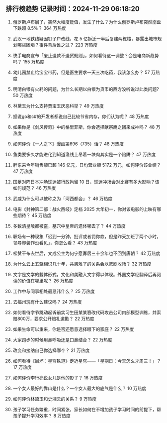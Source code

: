 
## 排行榜趋势 记录时间：2024-11-29 06:18:20
  
  1. 俄罗斯卢布崩了，突然大幅度贬值，发生了什么？为什么俄罗斯卢布突然崩盘下跌超 8.5%？ 364 万热度
    
  2. 武汉一地铁线疑因钉子户改线，花 5 亿拆迁一半后复建两栋楼，暴露出城市规划哪些困境？事件背后谁之过？ 223 万热度
    
  3. 快手电商宣布「废止退款不退货规则」，如何看待这一调整？会是电商新趋势吗？ 155 万热度
    
  4. 幼儿园禁止给宝宝带药，但是医生要求一天三次吃药，我该怎么办？ 57 万热度
    
  5. 明清白银有火耗的问题，为什么长期以白银为货币的西方没听说过此类问题? 50 万热度
    
  6. 林黛玉为什么支持贾宝玉厌恶科举？ 49 万热度
    
  7. 据说go和c#的开发者都说自己比较节省内存，你们认为呢？ 48 万热度
    
  8. 如果你是《剑风传奇》中的格里菲斯，你会选择献祭鹰之团来成神吗？ 48 万热度
    
  9. 如何评价《一人之下》漫画第696（735）话？ 48 万热度
    
  10. 鱼类要多久才能进化到知道渔线上吊着一块肉其实是一个陷阱？ 47 万热度
    
  11. 胖东来今年销售额已超 146 亿元，日均营业额 5172 万元，如何评价该业绩？ 47 万热度
    
  12. 国足对阵日本冲场球迷被行政拘留 10 日，球迷冲场会对比赛有多大影响？该如何规范？ 46 万热度
    
  13. 武威为什么可以被称之为「河西都会」？ 46 万热度
    
  14. 电影《封神第二部：战火西岐》定档 2025 大年初一，你对该电影的上映有哪些期待？ 45 万热度
    
  15. 多数清皇陵都被盗，墓穴中皇帝的遗体哪去了？ 44 万热度
    
  16. 职场有一种现象「迟到一分钟，批评或者罚你款，但是昨天加班了两个小时，领导却装作没看见」，你怎么看？ 43 万热度
    
  17. 松赞干布去世后，文成公主为何宁愿寡居三十余年也不回到唐朝？ 42 万热度
    
  18. 为什么云上五骁相识几十年，共患难了的关系会以悲剧收场？ 32 万热度
    
  19. 文字是文学的载体形式，文化和美融入文字得以体现。外国文学经翻译后再阅读的价值在哪里呢？ 26 万热度
    
  20. 工作中与同事相处最忌讳什么？ 25 万热度
    
  21. 去福州玩有什么建议吗？ 24 万热度
    
  22. 如何看待字节跳动起诉前实习生田某某篡改代码攻击公司内部模型训练，并索赔800万，要求公开赔礼道歉？ 22 万热度
    
  23. 如果生命可以重来，你是否还愿意选择眼下的家庭？ 22 万热度
    
  24. 大家跑步的时候用鼻呼吸还是口鼻结合？ 22 万热度
    
  25. 改变和接纳自己你选择哪个？ 21 万热度
    
  26. 如何看待《崩坏：星穹铁道》走近星穹——「星期日：今天怎么才周三！」？ 17 万热度
    
  27. 如何评价李行亮说女儿是他的影子？ 16 万热度
    
  28. 一个女人最好的靠山是什么？一个女人最大的底气是什么？ 10 万热度
    
  29. 如何评价林黛玉和史湘云的关系？ 9 万热度
    
  30. 孩子学习任务繁重，时间紧张，家长如何在不增加孩子学习时间的前提下，帮孩子提升学习效率？ 8 万热度
    